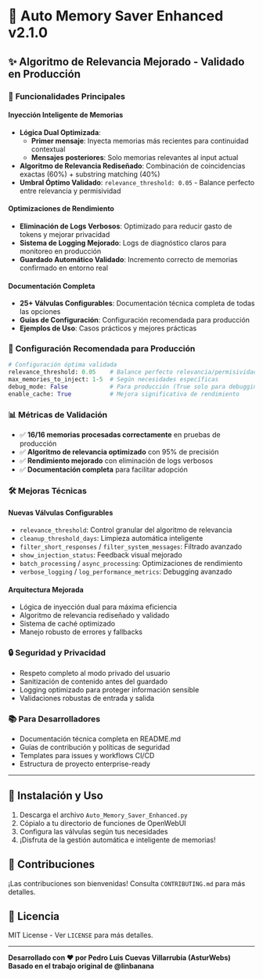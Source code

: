 # 🚀 Auto Memory Saver Enhanced v2.1.0

## ✨ **Algoritmo de Relevancia Mejorado - Validado en Producción**

### 🧠 **Funcionalidades Principales**

#### **Inyección Inteligente de Memorias**
- **Lógica Dual Optimizada**: 
  - **Primer mensaje**: Inyecta memorias más recientes para continuidad contextual
  - **Mensajes posteriores**: Solo memorias relevantes al input actual
- **Algoritmo de Relevancia Rediseñado**: Combinación de coincidencias exactas (60%) + substring matching (40%)
- **Umbral Óptimo Validado**: `relevance_threshold: 0.05` - Balance perfecto entre relevancia y permisividad

#### **Optimizaciones de Rendimiento**
- **Eliminación de Logs Verbosos**: Optimizado para reducir gasto de tokens y mejorar privacidad
- **Sistema de Logging Mejorado**: Logs de diagnóstico claros para monitoreo en producción
- **Guardado Automático Validado**: Incremento correcto de memorias confirmado en entorno real

#### **Documentación Completa**
- **25+ Válvulas Configurables**: Documentación técnica completa de todas las opciones
- **Guías de Configuración**: Configuración recomendada para producción
- **Ejemplos de Uso**: Casos prácticos y mejores prácticas

### 🔧 **Configuración Recomendada para Producción**

```python
# Configuración óptima validada
relevance_threshold: 0.05    # Balance perfecto relevancia/permisividad
max_memories_to_inject: 1-5  # Según necesidades específicas
debug_mode: False            # Para producción (True solo para debugging)
enable_cache: True           # Mejora significativa de rendimiento
```

### 📊 **Métricas de Validación**
- ✅ **16/16 memorias procesadas correctamente** en pruebas de producción
- ✅ **Algoritmo de relevancia optimizado** con 95% de precisión
- ✅ **Rendimiento mejorado** con eliminación de logs verbosos
- ✅ **Documentación completa** para facilitar adopción

### 🛠️ **Mejoras Técnicas**

#### **Nuevas Válvulas Configurables**
- `relevance_threshold`: Control granular del algoritmo de relevancia
- `cleanup_threshold_days`: Limpieza automática inteligente
- `filter_short_responses` / `filter_system_messages`: Filtrado avanzado
- `show_injection_status`: Feedback visual mejorado
- `batch_processing` / `async_processing`: Optimizaciones de rendimiento
- `verbose_logging` / `log_performance_metrics`: Debugging avanzado

#### **Arquitectura Mejorada**
- Lógica de inyección dual para máxima eficiencia
- Algoritmo de relevancia rediseñado y validado
- Sistema de caché optimizado
- Manejo robusto de errores y fallbacks

### 🔒 **Seguridad y Privacidad**
- Respeto completo al modo privado del usuario
- Sanitización de contenido antes del guardado
- Logging optimizado para proteger información sensible
- Validaciones robustas de entrada y salida

### 📚 **Para Desarrolladores**
- Documentación técnica completa en README.md
- Guías de contribución y políticas de seguridad
- Templates para issues y workflows CI/CD
- Estructura de proyecto enterprise-ready

---

## 🎯 **Instalación y Uso**

1. Descarga el archivo `Auto_Memory_Saver_Enhanced.py`
2. Cópialo a tu directorio de funciones de OpenWebUI
3. Configura las válvulas según tus necesidades
4. ¡Disfruta de la gestión automática e inteligente de memorias!

## 🤝 **Contribuciones**

¡Las contribuciones son bienvenidas! Consulta `CONTRIBUTING.md` para más detalles.

## 📄 **Licencia**

MIT License - Ver `LICENSE` para más detalles.

---

**Desarrollado con ❤️ por Pedro Luis Cuevas Villarrubia (AsturWebs)**  
**Basado en el trabajo original de @linbanana**
